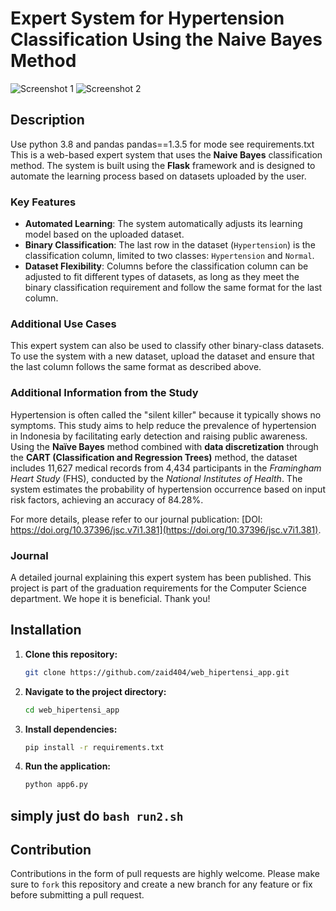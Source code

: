 # Expert System for Hypertension Classification Using the Naive Bayes Method

![Screenshot 1](https://raw.githubusercontent.com/zaid404/web_hipertensi_app/main/Screenshot_15.png)
![Screenshot 2](https://raw.githubusercontent.com/zaid404/web_hipertensi_app/main/prevhomet_14.png)

## Description
Use python 3.8 and pandas pandas==1.3.5 for mode see requirements.txt
This is a web-based expert system that uses the **Naive Bayes** classification method. The system is built using the **Flask** framework and is designed to automate the learning process based on datasets uploaded by the user.

### Key Features
- **Automated Learning**: The system automatically adjusts its learning model based on the uploaded dataset.
- **Binary Classification**: The last row in the dataset (`Hypertension`) is the classification column, limited to two classes: `Hypertension` and `Normal`.
- **Dataset Flexibility**: Columns before the classification column can be adjusted to fit different types of datasets, as long as they meet the binary classification requirement and follow the same format for the last column.

### Additional Use Cases
This expert system can also be used to classify other binary-class datasets. To use the system with a new dataset, upload the dataset and ensure that the last column follows the same format as described above.

### Additional Information from the Study
Hypertension is often called the "silent killer" because it typically shows no symptoms. This study aims to help reduce the prevalence of hypertension in Indonesia by facilitating early detection and raising public awareness. Using the **Naïve Bayes** method combined with **data discretization** through the **CART (Classification and Regression Trees)** method, the dataset includes 11,627 medical records from 4,434 participants in the *Framingham Heart Study* (FHS), conducted by the *National Institutes of Health*. The system estimates the probability of hypertension occurrence based on input risk factors, achieving an accuracy of 84.28%.

For more details, please refer to our journal publication: [DOI: https://doi.org/10.37396/jsc.v7i1.381](https://doi.org/10.37396/jsc.v7i1.381).

### Journal
A detailed journal explaining this expert system has been published. This project is part of the graduation requirements for the Computer Science department. We hope it is beneficial. Thank you!

## Installation

1. **Clone this repository:**
   ```bash
   git clone https://github.com/zaid404/web_hipertensi_app.git
   ```
2. **Navigate to the project directory:**
   ```bash
   cd web_hipertensi_app
   ```
3. **Install dependencies:**
   ```bash
   pip install -r requirements.txt
   ```
4. **Run the application:**
   ```bash
   python app6.py
   ```
## simply just do ```bash run2.sh```
## Contribution

Contributions in the form of pull requests are highly welcome. Please make sure to `fork` this repository and create a new branch for any feature or fix before submitting a pull request.
